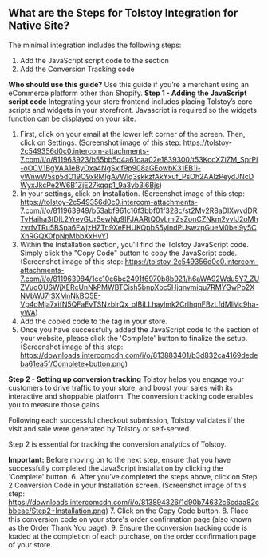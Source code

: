 ## What are the Steps for Tolstoy Integration for Native Site?

The minimal integration includes the following steps:

1. Add the JavaScript script code to the <head> section
2. Add the Conversion Tracking code

**Who should use this guide?**
Use this guide if you’re a merchant using an eCommerce platform other than Shopify.
**Step 1 - Adding the JavaScript script code**
Integrating your store frontend includes placing Tolstoy’s core scripts and widgets in your storefront. Javascript is required so the widgets function can be displayed on your site. 
1. First, click on your email at the lower left corner of the screen. Then, click on Settings. (Screenshot image of this step: https://tolstoy-2c549356d0c0.intercom-attachments-7.com/i/o/811963923/b55bb5d4a61caa02e1839300/t53KocXZiZM_SprPl-oOCV1BgVAA1eByOxa4NgSxlf9p908aGEowbK31EB1i-yWnwW5sp5dO19O9xRMlgAVWlq3skkzfAkYxuf_PsOh2AAlzPeydJNcDWyxJkcPe2W6B1ZjE27kqqp1_9a3yb3i6Bjs)
2. In your settings, click on Installation. (Screenshot image of this step: https://tolstoy-2c549356d0c0.intercom-attachments-7.com/i/o/811963949/b53abf961c16f3bbf01f328c/st2Mv2R8aDlXwvdDRlTyHaiha3tDlL2YrevGUrSewNg9IFJAARtQ0vLmiZsZonCZNkm2vvIJ2oMhzvrfvTRu5BSpa6FwjzHZTn9XeFHUKQpbS5yIndPUswzpGueM0beI9y5CXnRGQX0fpNpMbbXxHvY)
3. Within the Installation section, you'll find the Tolstoy JavaScript code. Simply click the "Copy Code" button to copy the JavaScript code. (Screenshot image of this step: https://tolstoy-2c549356d0c0.intercom-attachments-7.com/i/o/811963984/1cc10c6bc2491f6970b8b921/h6aWA92Wdu5Y7_ZUZVuoOU6WjXERcUnNkPMWBTCish5bnpXbc5Hjqnvmigu7RMYGwPb2XNVbWJ7rSXMnNkBO5E-Vp4dMja7xifN5QFaEvTSNzblrQx_oIBiLLhaylmk2CrlhqnFBzLfdMIMc9ha-yWA)
4. Add the copied code to the <head> tag in your store. 
5. Once you have successfully added the JavaScript code to the <head> section of your website, please click the 'Complete' button to finalize the setup. (Screenshot image of this step: https://downloads.intercomcdn.com/i/o/813883401/b3d832ca4169dedeba61ea5f/Complete+button.png)

**Step 2 - Setting up conversion tracking**
Tolstoy helps you engage your customers to drive traffic to your store, and boost your sales with its interactive and shoppable platform. The conversion tracking code enables you to measure those gains.

Following each successful checkout submission, Tolstoy validates if the visit and sale were generated by Tolstoy or self-served.

Step 2 is essential for tracking the conversion analytics of Tolstoy.

**Important:**
Before moving on to the next step, ensure that you have successfully completed the JavaScript installation by clicking the 'Complete' button.
6. After you’ve completed the steps above, click on Step 2 Conversion Code in your Installation screen. (Screenshot image of this step: https://downloads.intercomcdn.com/i/o/813894326/1d90b74632c6cdaa82cbbeae/Step2+Installation.png)
7. Click on the Copy Code button.
8. Place this conversion code on your store's order confirmation page (also known as the Order Thank You page).
9. Ensure the conversion tracking code is loaded at the completion of each purchase, on the order confirmation page of your store.
